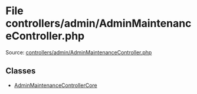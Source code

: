 File controllers/admin/AdminMaintenanceController.php
=========

Source: [controllers/admin/AdminMaintenanceController.php](https://github.com/PrestaShop/PrestaShop/blob/1.6.0.7/controllers/admin/AdminMaintenanceController.php)


Classes
-------

* [AdminMaintenanceControllerCore](class.AdminMaintenanceControllerCore.md)

